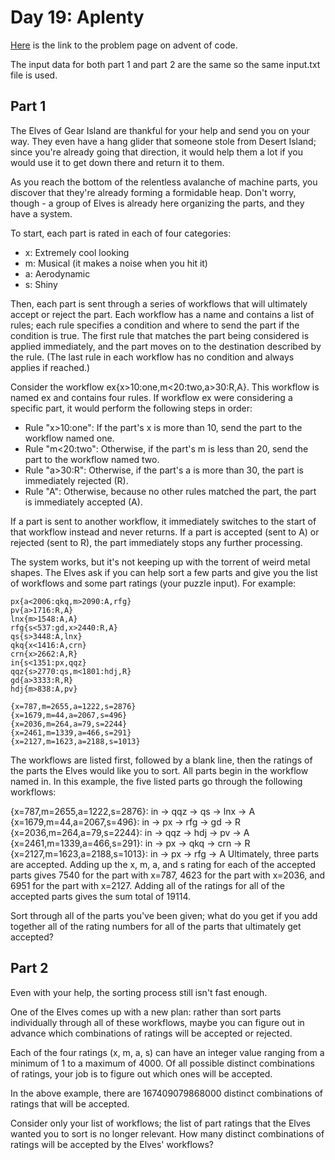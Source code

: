 # Day 19: Aplenty

[Here](https://adventofcode.com/2023/day/19) is the link to the problem page on advent of code.

The input data for both part 1 and part 2 are the same so the same input.txt file is used.

## Part 1

The Elves of Gear Island are thankful for your help and send you on your way. They even have a hang glider that someone stole from Desert Island; since you're already going that direction, it would help them a lot if you would use it to get down there and return it to them.

As you reach the bottom of the relentless avalanche of machine parts, you discover that they're already forming a formidable heap. Don't worry, though - a group of Elves is already here organizing the parts, and they have a system.

To start, each part is rated in each of four categories:

- x: Extremely cool looking
- m: Musical (it makes a noise when you hit it)
- a: Aerodynamic
- s: Shiny

Then, each part is sent through a series of workflows that will ultimately accept or reject the part. Each workflow has a name and contains a list of rules; each rule specifies a condition and where to send the part if the condition is true. The first rule that matches the part being considered is applied immediately, and the part moves on to the destination described by the rule. (The last rule in each workflow has no condition and always applies if reached.)

Consider the workflow ex{x>10:one,m<20:two,a>30:R,A}. This workflow is named ex and contains four rules. If workflow ex were considering a specific part, it would perform the following steps in order:

- Rule "x>10:one": If the part's x is more than 10, send the part to the workflow named one.
- Rule "m<20:two": Otherwise, if the part's m is less than 20, send the part to the workflow named two.
- Rule "a>30:R": Otherwise, if the part's a is more than 30, the part is immediately rejected (R).
- Rule "A": Otherwise, because no other rules matched the part, the part is immediately accepted (A).

If a part is sent to another workflow, it immediately switches to the start of that workflow instead and never returns. If a part is accepted (sent to A) or rejected (sent to R), the part immediately stops any further processing.

The system works, but it's not keeping up with the torrent of weird metal shapes. The Elves ask if you can help sort a few parts and give you the list of workflows and some part ratings (your puzzle input). For example:

```
px{a<2006:qkq,m>2090:A,rfg}
pv{a>1716:R,A}
lnx{m>1548:A,A}
rfg{s<537:gd,x>2440:R,A}
qs{s>3448:A,lnx}
qkq{x<1416:A,crn}
crn{x>2662:A,R}
in{s<1351:px,qqz}
qqz{s>2770:qs,m<1801:hdj,R}
gd{a>3333:R,R}
hdj{m>838:A,pv}

{x=787,m=2655,a=1222,s=2876}
{x=1679,m=44,a=2067,s=496}
{x=2036,m=264,a=79,s=2244}
{x=2461,m=1339,a=466,s=291}
{x=2127,m=1623,a=2188,s=1013}
```

The workflows are listed first, followed by a blank line, then the ratings of the parts the Elves would like you to sort. All parts begin in the workflow named in. In this example, the five listed parts go through the following workflows:

{x=787,m=2655,a=1222,s=2876}: in -> qqz -> qs -> lnx -> A
{x=1679,m=44,a=2067,s=496}: in -> px -> rfg -> gd -> R
{x=2036,m=264,a=79,s=2244}: in -> qqz -> hdj -> pv -> A
{x=2461,m=1339,a=466,s=291}: in -> px -> qkq -> crn -> R
{x=2127,m=1623,a=2188,s=1013}: in -> px -> rfg -> A
Ultimately, three parts are accepted. Adding up the x, m, a, and s rating for each of the accepted parts gives 7540 for the part with x=787, 4623 for the part with x=2036, and 6951 for the part with x=2127. Adding all of the ratings for all of the accepted parts gives the sum total of 19114.

Sort through all of the parts you've been given; what do you get if you add together all of the rating numbers for all of the parts that ultimately get accepted?

## Part 2

Even with your help, the sorting process still isn't fast enough.

One of the Elves comes up with a new plan: rather than sort parts individually through all of these workflows, maybe you can figure out in advance which combinations of ratings will be accepted or rejected.

Each of the four ratings (x, m, a, s) can have an integer value ranging from a minimum of 1 to a maximum of 4000. Of all possible distinct combinations of ratings, your job is to figure out which ones will be accepted.

In the above example, there are 167409079868000 distinct combinations of ratings that will be accepted.

Consider only your list of workflows; the list of part ratings that the Elves wanted you to sort is no longer relevant. How many distinct combinations of ratings will be accepted by the Elves' workflows?